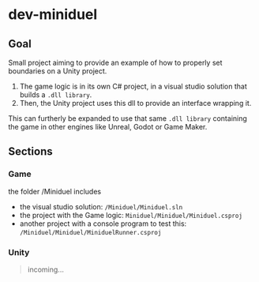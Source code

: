 # dev-miniduel

## Goal
Small project aiming to provide an example of how to properly set boundaries on a Unity project.

1. The game logic is in its own C# project, in a visual studio solution that builds a `.dll library`.
2. Then, the Unity project uses this dll to provide an interface wrapping it.

This can furtherly be expanded to use that same `.dll library` containing the game in other engines like Unreal, Godot or Game Maker.

## Sections

### Game
the folder /Miniduel includes 
- the visual studio solution: `/Miniduel/Miniduel.sln`
- the project with the Game logic: `Miniduel/Miniduel/Miniduel.csproj`
- another project with a console program to test this: `/Miniduel/Miniduel/MiniduelRunner.csproj`

### Unity
> incoming...